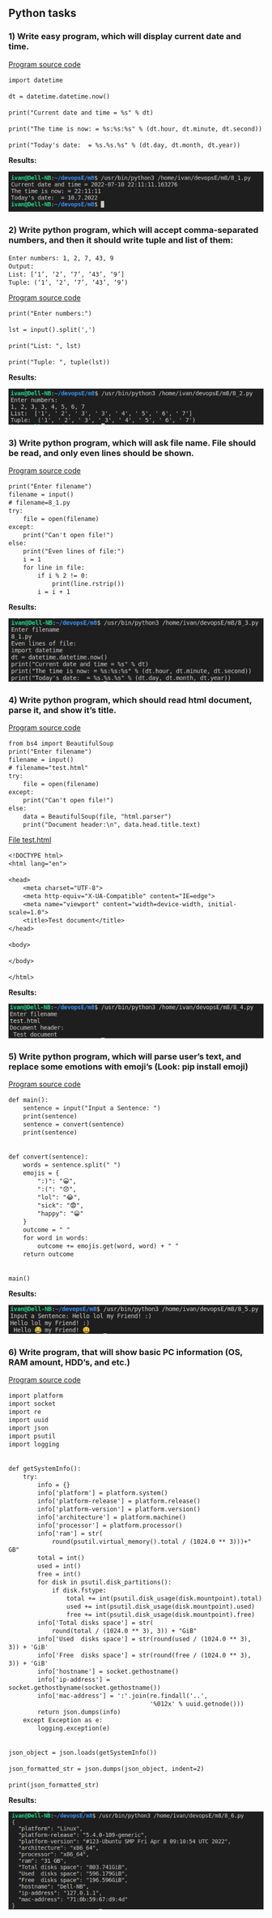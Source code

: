 ## Python tasks

### 1) Write easy program, which will display current date and time.

[Program source code](8_1.py)

```
import datetime

dt = datetime.datetime.now()

print("Current date and time = %s" % dt)

print("The time is now: = %s:%s:%s" % (dt.hour, dt.minute, dt.second))

print("Today's date:  = %s.%s.%s" % (dt.day, dt.month, dt.year))
```

**Results:**

![p1](img/p1.png)

### 2) Write python program, which will accept comma-separated numbers, and then it should write tuple and list of them:

```
Enter numbers: 1, 2, 7, 43, 9
Output:
List: [‘1’, ‘2’, ‘7’, ‘43’, ‘9’]
Tuple: (‘1’, ‘2’, ‘7’, ‘43’, ‘9’)
```

[Program source code](8_2.py)

```
print("Enter numbers:")

lst = input().split(',')

print("List: ", lst)

print("Tuple: ", tuple(lst))

```

**Results:**

![p2](img/p2.png)

### 3) Write python program, which will ask file name. File should be read, and only even lines should be shown.

[Program source code](8_3.py)

```
print("Enter filename")
filename = input()
# filename=8_1.py
try:
    file = open(filename)
except:
    print("Can't open file!")
else:
    print("Even lines of file:")
    i = 1
    for line in file:
        if i % 2 != 0:
            print(line.rstrip())
        i = i + 1

```

**Results:**

![p3](img/p3.png)

### 4) Write python program, which should read html document, parse it, and show it’s title.

[Program source code](8_4.py)

```
from bs4 import BeautifulSoup
print("Enter filename")
filename = input()
# filename="test.html"
try:
    file = open(filename)
except:
    print("Can't open file!")
else:
    data = BeautifulSoup(file, "html.parser")
    print("Document header:\n", data.head.title.text)
```

[File test.html](test.html)

```
<!DOCTYPE html>
<html lang="en">

<head>
    <meta charset="UTF-8">
    <meta http-equiv="X-UA-Compatible" content="IE=edge">
    <meta name="viewport" content="width=device-width, initial-scale=1.0">
    <title>Test document</title>
</head>

<body>

</body>

</html>
```

**Results:**

![p4](img/p4.png)

### 5) Write python program, which will parse user’s text, and replace some emotions with emoji’s (Look: pip install emoji)

[Program source code](8_5.py)

```
def main():
    sentence = input("Input a Sentence: ")
    print(sentence)
    sentence = convert(sentence)
    print(sentence)


def convert(sentence):
    words = sentence.split(" ")
    emojis = {
        ":)": "😀",
        ":(": "😞",
        "lol": "😂",
        "sick": "😨",
        "happy": "😀"
    }
    outcome = " "
    for word in words:
        outcome += emojis.get(word, word) + " "
    return outcome


main()
```

**Results:**

![p5](img/p5.png)

### 6) Write program, that will show basic PC information (OS, RAM amount, HDD’s, and etc.)

[Program source code](8_6.py)

```
import platform
import socket
import re
import uuid
import json
import psutil
import logging


def getSystemInfo():
    try:
        info = {}
        info['platform'] = platform.system()
        info['platform-release'] = platform.release()
        info['platform-version'] = platform.version()
        info['architecture'] = platform.machine()
        info['processor'] = platform.processor()
        info['ram'] = str(
            round(psutil.virtual_memory().total / (1024.0 ** 3)))+" GB"
        total = int()
        used = int()
        free = int()
        for disk in psutil.disk_partitions():
            if disk.fstype:
                total += int(psutil.disk_usage(disk.mountpoint).total)
                used += int(psutil.disk_usage(disk.mountpoint).used)
                free += int(psutil.disk_usage(disk.mountpoint).free)
        info['Total disks space'] = str(
            round(total / (1024.0 ** 3), 3)) + "GiB"
        info['Used  disks space'] = str(round(used / (1024.0 ** 3), 3)) + 'GiB'
        info['Free  disks space'] = str(round(free / (1024.0 ** 3), 3)) + 'GiB'
        info['hostname'] = socket.gethostname()
        info['ip-address'] = socket.gethostbyname(socket.gethostname())
        info['mac-address'] = ':'.join(re.findall('..',
                                       '%012x' % uuid.getnode()))
        return json.dumps(info)
    except Exception as e:
        logging.exception(e)


json_object = json.loads(getSystemInfo())

json_formatted_str = json.dumps(json_object, indent=2)

print(json_formatted_str)
```

**Results:**

![p6](img/p6.png)
